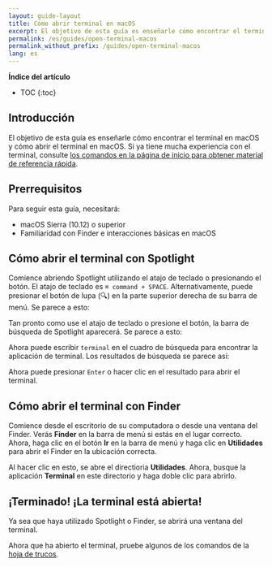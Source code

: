 ```yaml
---
layout: guide-layout
title: Cómo abrir terminal en macOS
excerpt: El objetivo de esta guía es enseñarle cómo encontrar el terminal en macOS y cómo abrir el terminal en macOS.
permalink: /es/guides/open-terminal-macos
permalink_without_prefix: /guides/open-terminal-macos
lang: es
---
```


**Índice del artículo**

* TOC
{:toc}

## Introducción

El objetivo de esta guía es enseñarle cómo encontrar el terminal en macOS y cómo abrir el terminal en macOS. Si ya tiene mucha experiencia con el terminal, consulte [los comandos en la página de inicio para obtener material de referencia rápida](/es/).

## Prerrequisitos

Para seguir esta guía, necesitará:

* macOS Sierra (10.12) o superior
* Familiaridad con Finder e interacciones básicas en macOS

## Cómo abrir el terminal con Spotlight

Comience abriendo Spotlight utilizando el atajo de teclado o presionando el botón. El atajo de teclado es `⌘ command + SPACE`. Alternativamente, puede presionar el botón de lupa (🔍) en la parte superior derecha de su barra de menú. Se parece a esto:

<div class="center guideimages">
  <amp-img src="/assets/guides/open-terminal-macos/spotlight-button-es.png" width="90" height="70" alt="el botón de Spotlight" layout="fixed"></amp-img>
</div>

Tan pronto como use el atajo de teclado o presione el botón, la barra de búsqueda de Spotlight aparecerá. Se parece a esto:

<div class="center guideimages">
  <amp-img src="/assets/guides/open-terminal-macos/spotlight-search-es.png" width="680" height="56" alt="Barra de búsqueda de Spotlight" layout="responsive"></amp-img>
</div>

Ahora puede escribir `terminal` en el cuadro de búsqueda para encontrar la aplicación de terminal. Los resultados de búsqueda se parece así:

<div class="center guideimages">
  <amp-img src="/assets/guides/open-terminal-macos/spotlight-results-es.png" width="680" height="430" alt="Resultados de búsqueda de Spotlight" layout="responsive"></amp-img>
</div>

Ahora puede presionar `Enter` o hacer clic en el resultado para abrir el terminal.

## Cómo abrir el terminal con Finder

Comience desde el escritorio de su computadora o desde una ventana del Finder. Verás **Finder** en la barra de menú si estás en el lugar correcto. Ahora, haga clic en el botón **Ir** en la barra de menú y haga clic en **Utilidades** para abrir el Finder en la ubicación correcta.

<div class="center guideimages">
  <amp-img src="/assets/guides/open-terminal-macos/go-menu-es.png" width="650" height="420" alt="Ir en Finder" layout="responsive"></amp-img>
</div>

Al hacer clic en esto, se abre el directioria **Utilidades**. Ahora, busque la aplicación **Terminal** en este directorio y haga doble clic para abrirlo.

<div class="center guideimages">
  <amp-img src="/assets/guides/open-terminal-macos/finder-utilities-es.png" width="858" height="429" alt="Buscar directiorio de utilidades en Finder" layout="responsive"></amp-img>
</div>

## ¡Terminado! ¡La terminal está abierta!

Ya sea que haya utilizado Spotlight o Finder, se abrirá una ventana del terminal.

<div class="center guideimages">
  <amp-img src="/assets/guides/open-terminal-macos/terminal-open-es.png" width="585" height="389" alt="Una ventana de terminal abierta" layout="responsive"></amp-img>
</div>

Ahora que ha abierto el terminal, pruebe algunos de los comandos de la [hoja de trucos](/es/#basic).